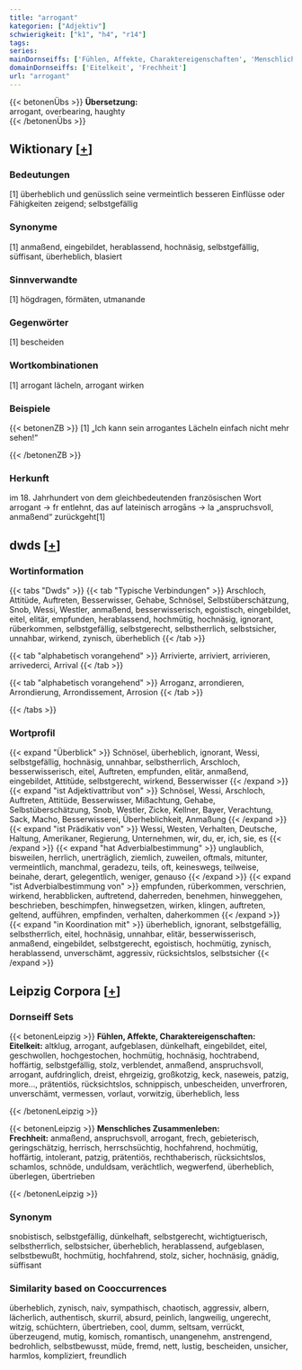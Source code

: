 ```yaml
---
title: "arrogant"
kategorien: ["Adjektiv"]
schwierigkeit: ["k1", "h4", "r14"]
tags:
series:
mainDornseiffs: ['Fühlen, Affekte, Charaktereigenschaften', 'Menschliches Zusammenleben']
domainDornseiffs: ['Eitelkeit', 'Frechheit']
url: "arrogant"
---
```


{{< betonenÜbs >}}
**Übersetzung:**  
arrogant, overbearing, haughty  
{{< /betonenÜbs >}}

## Wiktionary [[+](https://de.wiktionary.org/wiki/arrogant)]

### Bedeutungen
[1] überheblich und genüsslich seine vermeintlich besseren Einflüsse oder Fähigkeiten zeigend; selbstgefällig  

### Synonyme
[1] anmaßend, eingebildet, herablassend, hochnäsig, selbstgefällig, süffisant, überheblich, blasiert  

### Sinnverwandte
[1] högdragen, förmäten, utmanande  

### Gegenwörter
[1] bescheiden  

### Wortkombinationen
[1] arrogant lächeln, arrogant wirken  

### Beispiele
{{< betonenZB >}}
[1] „Ich kann sein arrogantes Lächeln einfach nicht mehr sehen!“  

{{< /betonenZB >}}
### Herkunft
im 18. Jahrhundert von dem gleichbedeutenden französischen Wort arrogant → fr entlehnt, das auf lateinisch arrogāns → la „anspruchsvoll, anmaßend“ zurückgeht[1]  



## dwds [[+](https://www.dwds.de/wb/arrogant)]

### Wortinformation
{{< tabs "Dwds" >}}
{{< tab "Typische Verbindungen" >}}
Arschloch, Attitüde, Auftreten, Besserwisser, Gehabe, Schnösel, Selbstüberschätzung, Snob, Wessi, Westler, anmaßend, besserwisserisch, egoistisch, eingebildet, eitel, elitär, empfunden, herablassend, hochmütig, hochnäsig, ignorant, rüberkommen, selbstgefällig, selbstgerecht, selbstherrlich, selbstsicher, unnahbar, wirkend, zynisch, überheblich
{{< /tab >}}

{{< tab "alphabetisch vorangehend" >}}
Arrivierte, arriviert, arrivieren, arrivederci, Arrival
{{< /tab >}}

{{< tab "alphabetisch vorangehend" >}}
Arroganz, arrondieren, Arrondierung, Arrondissement, Arrosion
{{< /tab >}}

{{< /tabs >}}

### Wortprofil
{{< expand "Überblick" >}} Schnösel, überheblich, ignorant, Wessi, selbstgefällig, hochnäsig, unnahbar, selbstherrlich, Arschloch, besserwisserisch, eitel, Auftreten, empfunden, elitär, anmaßend, eingebildet, Attitüde, selbstgerecht, wirkend, Besserwisser {{< /expand >}}
{{< expand "ist Adjektivattribut von" >}} Schnösel, Wessi, Arschloch, Auftreten, Attitüde, Besserwisser, Mißachtung, Gehabe, Selbstüberschätzung, Snob, Westler, Zicke, Kellner, Bayer, Verachtung, Sack, Macho, Besserwisserei, Überheblichkeit, Anmaßung {{< /expand >}}
{{< expand "ist Prädikativ von" >}} Wessi, Westen, Verhalten, Deutsche, Haltung, Amerikaner, Regierung, Unternehmen, wir, du, er, ich, sie, es {{< /expand >}}
{{< expand "hat Adverbialbestimmung" >}} unglaublich, bisweilen, herrlich, unerträglich, ziemlich, zuweilen, oftmals, mitunter, vermeintlich, manchmal, geradezu, teils, oft, keineswegs, teilweise, beinahe, derart, gelegentlich, weniger, genauso {{< /expand >}}
{{< expand "ist Adverbialbestimmung von" >}} empfunden, rüberkommen, verschrien, wirkend, herabblicken, auftretend, daherreden, benehmen, hinweggehen, beschrieben, beschimpfen, hinwegsetzen, wirken, klingen, auftreten, geltend, aufführen, empfinden, verhalten, daherkommen {{< /expand >}}
{{< expand "in Koordination mit" >}} überheblich, ignorant, selbstgefällig, selbstherrlich, eitel, hochnäsig, unnahbar, elitär, besserwisserisch, anmaßend, eingebildet, selbstgerecht, egoistisch, hochmütig, zynisch, herablassend, unverschämt, aggressiv, rücksichtslos, selbstsicher {{< /expand >}}

## Leipzig Corpora [[+](https://corpora.uni-leipzig.de/en/res?word=arrogant&corpusId=deu_newscrawl-public_2018)]

### Dornseiff Sets
{{< betonenLeipzig >}}
**Fühlen, Affekte, Charaktereigenschaften:**  
**Eitelkeit:** altklug, arrogant, aufgeblasen, dünkelhaft, eingebildet, eitel, geschwollen, hochgestochen, hochmütig, hochnäsig, hochtrabend, hoffärtig, selbstgefällig, stolz, verblendet, anmaßend, anspruchsvoll, arrogant, aufdringlich, dreist, ehrgeizig, großkotzig, keck, naseweis, patzig, more..., prätentiös, rücksichtslos, schnippisch, unbescheiden, unverfroren, unverschämt, vermessen, vorlaut, vorwitzig, überheblich, less  

{{< /betonenLeipzig >}}


{{< betonenLeipzig >}}
**Menschliches Zusammenleben:**  
**Frechheit:** anmaßend, anspruchsvoll, arrogant, frech, gebieterisch, geringschätzig, herrisch, herrschsüchtig, hochfahrend, hochmütig, hoffärtig, intolerant, patzig, prätentiös, rechthaberisch, rücksichtslos, schamlos, schnöde, unduldsam, verächtlich, wegwerfend, überheblich, überlegen, übertrieben  

{{< /betonenLeipzig >}}

### Synonym
snobistisch, selbstgefällig, dünkelhaft, selbstgerecht, wichtigtuerisch, selbstherrlich, selbstsicher, überheblich, herablassend, aufgeblasen, selbstbewußt, hochmütig, hochfahrend, stolz, sicher, hochnäsig, gnädig, süffisant


### Similarity based on Cooccurrences
überheblich, zynisch, naiv, sympathisch, chaotisch, aggressiv, albern, lächerlich, authentisch, skurril, absurd, peinlich, langweilig, ungerecht, witzig, schüchtern, übertrieben, cool, dumm, seltsam, verrückt, überzeugend, mutig, komisch, romantisch, unangenehm, anstrengend, bedrohlich, selbstbewusst, müde, fremd, nett, lustig, bescheiden, unsicher, harmlos, kompliziert, freundlich

